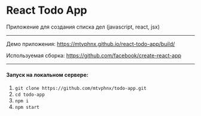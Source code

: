 # React Todo App
Приложение для создания списка дел (javascript, react, jsx)
____

Демо приложения: https://mtvphnx.github.io/react-todo-app/build/

Используемая сборка: https://github.com/facebook/create-react-app

____

#### Запуск на локальном сервере:

1.  `git clone https://github.com/mtvphnx/todo-app.git`
2.  `cd todo-app`
3.  `npm i`
4.  `npm start`

